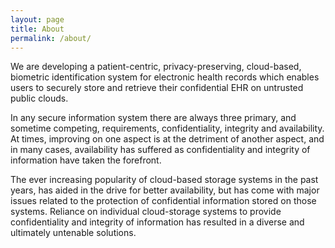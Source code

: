 ```yaml
---
layout: page
title: About
permalink: /about/
---
```


We are developing a patient-centric, privacy-preserving, cloud-based, biometric identification system for electronic health records which enables users to securely store and retrieve their confidential EHR on untrusted public clouds.

In any secure information system there are always three primary, and sometime competing, requirements, confidentiality, integrity and availability. At times, improving on one aspect is at the detriment of another aspect, and in many cases, availability has suffered as confidentiality and integrity of information have taken the forefront. 

The ever increasing popularity of cloud-based storage systems in the past years, has aided in the drive for better availability, but has come with major issues related to the protection of confidential information stored on those systems. Reliance on individual cloud-storage systems to provide confidentiality and integrity of information has resulted in a diverse and ultimately untenable solutions. 